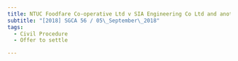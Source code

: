 ```yaml
---
title: NTUC Foodfare Co-operative Ltd v SIA Engineering Co Ltd and another 
subtitle: "[2018] SGCA 56 / 05\_September\_2018"
tags:
  - Civil Procedure
  - Offer to settle

---
```



